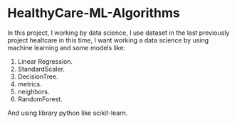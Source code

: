 # HealthyCare-ML-Algorithms
In this project, I working by data science, I use dataset in the last previously project healtcare in this time, I want working a data science by using machine learning and some models like:
1) Linear Regression.
2) StandardScaler.
3) DecisionTree.
4) metrics.
5) neighbors.
6) RandomForest.

And using library python like scikit-learn.
